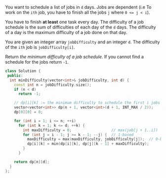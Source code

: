 You want to schedule a list of jobs in `d` days. Jobs are dependent (i.e To work on the `ith` job, you have to finish all the jobs `j` where `0 <= j < i`).

You have to finish **at least** one task every day. The difficulty of a job schedule is the sum of difficulties of each day of the `d` days. The difficulty of a day is the maximum difficulty of a job done on that day.

You are given an integer array `jobDifficulty` and an integer `d`. The difficulty of the `ith` job is `jobDifficulty[i]`.

Return _the minimum difficulty of a job schedule_. If you cannot find a schedule for the jobs return `-1`.

```cpp
class Solution {
 public:
  int minDifficulty(vector<int>& jobDifficulty, int d) {
    const int n = jobDifficulty.size();
    if (n < d)
      return -1;

    // dp[i][k] := the minimum difficulty to schedule the first i jobs in k days
    vector<vector<int>> dp(n + 1, vector<int>(d + 1, INT_MAX / 2));
    dp[0][0] = 0;

    for (int i = 1; i <= n; ++i)
      for (int k = 1; k <= d; ++k) {
        int maxDifficulty = 0;                  // max(job[j + 1..i])
        for (int j = i - 1; j >= k - 1; --j) {  // 1-based
          maxDifficulty = max(maxDifficulty, jobDifficulty[j]);  // 0-based
          dp[i][k] = min(dp[i][k], dp[j][k - 1] + maxDifficulty);
        }
      }

    return dp[n][d];
  }
};
```